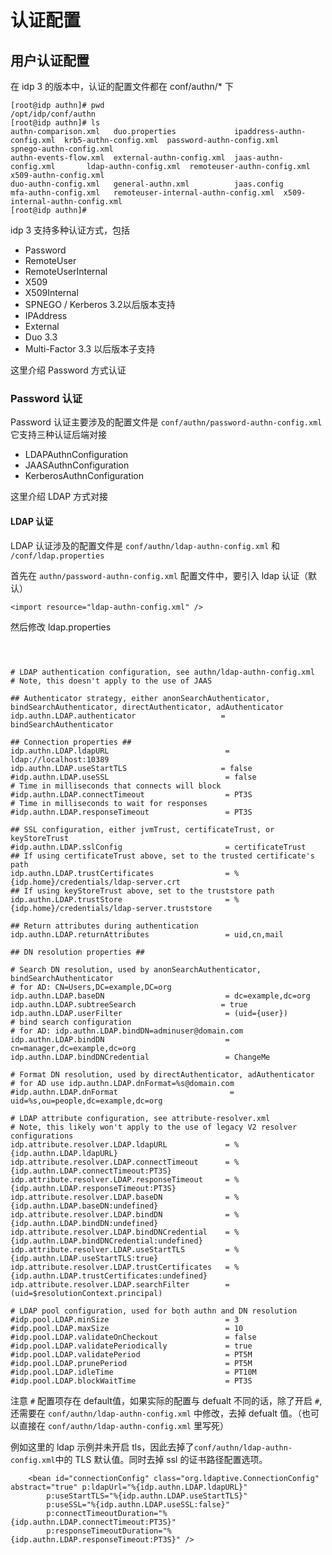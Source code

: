 # 认证配置
## 用户认证配置

在 idp 3 的版本中，认证的配置文件都在 conf/authn/* 下
```
[root@idp authn]# pwd
/opt/idp/conf/authn
[root@idp authn]# ls
authn-comparison.xml   duo.properties             ipaddress-authn-config.xml  krb5-authn-config.xml  password-authn-config.xml             spnego-authn-config.xml
authn-events-flow.xml  external-authn-config.xml  jaas-authn-config.xml       ldap-authn-config.xml  remoteuser-authn-config.xml           x509-authn-config.xml
duo-authn-config.xml   general-authn.xml          jaas.config                 mfa-authn-config.xml   remoteuser-internal-authn-config.xml  x509-internal-authn-config.xml
[root@idp authn]# 
```

idp 3 支持多种认证方式，包括
- Password
- RemoteUser
- RemoteUserInternal
- X509
- X509Internal
- SPNEGO / Kerberos 3.2以后版本支持
- IPAddress
- External
- Duo 3.3
- Multi-Factor 3.3 以后版本子支持

这里介绍 Password 方式认证

### Password 认证

Password 认证主要涉及的配置文件是 ```conf/authn/password-authn-config.xml```
它支持三种认证后端对接
- LDAPAuthnConfiguration
- JAASAuthnConfiguration
- KerberosAuthnConfiguration

这里介绍 LDAP 方式对接
#### LDAP 认证

LDAP 认证涉及的配置文件是 ```conf/authn/ldap-authn-config.xml``` 和 ```/conf/ldap.properties```

首先在 ```authn/password-authn-config.xml``` 配置文件中，要引入 ldap 认证（默认）
```
<import resource="ldap-authn-config.xml" />
```
然后修改 ldap.properties 
```



# LDAP authentication configuration, see authn/ldap-authn-config.xml
# Note, this doesn't apply to the use of JAAS

## Authenticator strategy, either anonSearchAuthenticator, bindSearchAuthenticator, directAuthenticator, adAuthenticator
idp.authn.LDAP.authenticator                   = bindSearchAuthenticator

## Connection properties ##
idp.authn.LDAP.ldapURL                          = ldap://localhost:10389
idp.authn.LDAP.useStartTLS                     = false
#idp.authn.LDAP.useSSL                          = false
# Time in milliseconds that connects will block
#idp.authn.LDAP.connectTimeout                  = PT3S
# Time in milliseconds to wait for responses
#idp.authn.LDAP.responseTimeout                 = PT3S

## SSL configuration, either jvmTrust, certificateTrust, or keyStoreTrust
#idp.authn.LDAP.sslConfig                       = certificateTrust
## If using certificateTrust above, set to the trusted certificate's path
idp.authn.LDAP.trustCertificates                = %{idp.home}/credentials/ldap-server.crt
## If using keyStoreTrust above, set to the truststore path
idp.authn.LDAP.trustStore                       = %{idp.home}/credentials/ldap-server.truststore

## Return attributes during authentication
idp.authn.LDAP.returnAttributes                 = uid,cn,mail

## DN resolution properties ##

# Search DN resolution, used by anonSearchAuthenticator, bindSearchAuthenticator
# for AD: CN=Users,DC=example,DC=org
idp.authn.LDAP.baseDN                           = dc=example,dc=org
idp.authn.LDAP.subtreeSearch                   = true
idp.authn.LDAP.userFilter                       = (uid={user})
# bind search configuration
# for AD: idp.authn.LDAP.bindDN=adminuser@domain.com
idp.authn.LDAP.bindDN                           = cn=manager,dc=example,dc=org
idp.authn.LDAP.bindDNCredential                 = ChangeMe

# Format DN resolution, used by directAuthenticator, adAuthenticator
# for AD use idp.authn.LDAP.dnFormat=%s@domain.com
#idp.authn.LDAP.dnFormat                         = uid=%s,ou=people,dc=example,dc=org

# LDAP attribute configuration, see attribute-resolver.xml
# Note, this likely won't apply to the use of legacy V2 resolver configurations
idp.attribute.resolver.LDAP.ldapURL             = %{idp.authn.LDAP.ldapURL}
idp.attribute.resolver.LDAP.connectTimeout      = %{idp.authn.LDAP.connectTimeout:PT3S}
idp.attribute.resolver.LDAP.responseTimeout     = %{idp.authn.LDAP.responseTimeout:PT3S}
idp.attribute.resolver.LDAP.baseDN              = %{idp.authn.LDAP.baseDN:undefined}
idp.attribute.resolver.LDAP.bindDN              = %{idp.authn.LDAP.bindDN:undefined}
idp.attribute.resolver.LDAP.bindDNCredential    = %{idp.authn.LDAP.bindDNCredential:undefined}
idp.attribute.resolver.LDAP.useStartTLS         = %{idp.authn.LDAP.useStartTLS:true}
idp.attribute.resolver.LDAP.trustCertificates   = %{idp.authn.LDAP.trustCertificates:undefined}
idp.attribute.resolver.LDAP.searchFilter        = (uid=$resolutionContext.principal)

# LDAP pool configuration, used for both authn and DN resolution
#idp.pool.LDAP.minSize                          = 3
#idp.pool.LDAP.maxSize                          = 10
#idp.pool.LDAP.validateOnCheckout               = false
#idp.pool.LDAP.validatePeriodically             = true
#idp.pool.LDAP.validatePeriod                   = PT5M
#idp.pool.LDAP.prunePeriod                      = PT5M
#idp.pool.LDAP.idleTime                         = PT10M
#idp.pool.LDAP.blockWaitTime                    = PT3S
```

注意 ```#``` 配置项存在 default值，如果实际的配置与 defualt 不同的话，除了开启 ```#```,还需要在 ```conf/authn/ldap-authn-config.xml``` 中修改，去掉 defualt 值。（也可以直接在 ```conf/authn/ldap-authn-config.xml``` 里写死）

例如这里的 ldap 示例并未开启 tls，因此去掉了```conf/authn/ldap-authn-config.xml```中的 TLS 默认值。同时去掉 ssl 的证书路径配置选项。
```
    <bean id="connectionConfig" class="org.ldaptive.ConnectionConfig" abstract="true" p:ldapUrl="%{idp.authn.LDAP.ldapURL}"
        p:useStartTLS="%{idp.authn.LDAP.useStartTLS}"
        p:useSSL="%{idp.authn.LDAP.useSSL:false}"
        p:connectTimeoutDuration="%{idp.authn.LDAP.connectTimeout:PT3S}"
        p:responseTimeoutDuration="%{idp.authn.LDAP.responseTimeout:PT3S}" />
```
